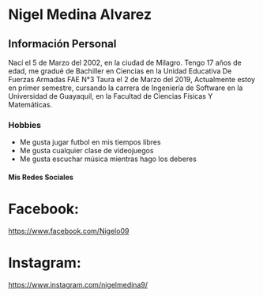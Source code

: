 # Nigel Medina Alvarez
## Información Personal

Nací el 5 de Marzo del 2002, en la ciudad de Milagro. Tengo 17 años de edad, me gradué de Bachiller en Ciencias en la Unidad Educativa De Fuerzas Armadas FAE N°3 Taura el 2  de Marzo del 2019, Actualmente estoy en primer semestre, cursando la carrera de Ingeniería de Software en la Universidad de Guayaquil, en la Facultad de Ciencias Físicas Y Matemáticas.
### Hobbies

* Me gusta jugar futbol en mis tiempos libres 
* Me gusta cualquier clase  de videojuegos 
* Me gusta escuchar música mientras hago los deberes
#### Mis Redes Sociales
# Facebook:
https://www.facebook.com/Nigelo09
# Instagram:
https://www.instagram.com/nigelmedina9/
